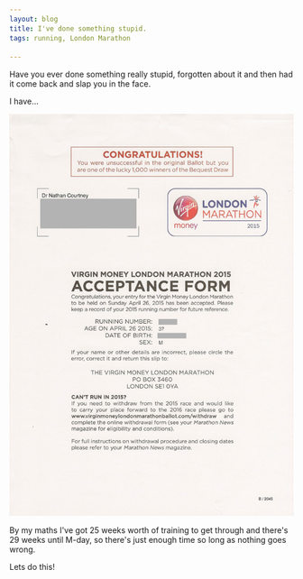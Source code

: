 ```yaml
---
layout: blog
title: I've done something stupid.
tags: running, London Marathon

---
```


Have you ever done something really stupid, forgotten about it and then had it come back and slap you in the face.

I have...

<img class="img-responsive center-block" src="/img/2014-10-01-VLM.jpg">

By my maths I've got 25 weeks worth of training to get through and there's 29 weeks until M-day, so there's just enough time so long as nothing goes wrong.

Lets do this!